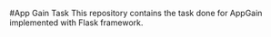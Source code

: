 #App Gain Task
This repository contains the task done for AppGain implemented with Flask framework.

